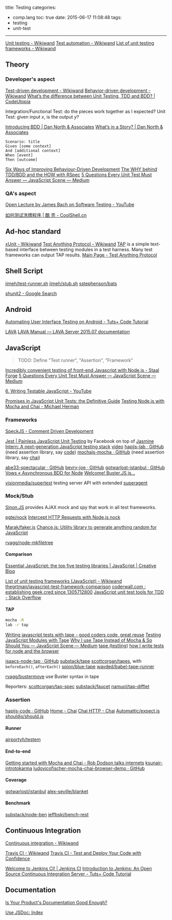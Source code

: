 title: Testing
categories:
  - comp.lang
toc: true
date: 2015-06-17 11:08:48
tags:
- testing
- unit-test
---

[Unit testing - Wikiwand](http://www.wikiwand.com/en/Unit_testing)
[Test automation - Wikiwand](http://www.wikiwand.com/en/Test_automation)
[List of unit testing frameworks - Wikiwand](http://www.wikiwand.com/en/List_of_unit_testing_frameworks)

## Theory

### Developer's aspect

[Test-driven development - Wikiwand](https://www.wikiwand.com/en/Test-driven_development)
[Behavior-driven development - Wikiwand](https://www.wikiwand.com/en/Behavior-driven_development)
[What’s the difference between Unit Testing, TDD and BDD? | CodeUtopia](http://codeutopia.net/blog/2015/03/01/unit-testing-tdd-and-bdd/)

Integration/Functional Test: do the pieces work together as I expected?
Unit Test: given input *x*, is the output *y*?

[Introducing BDD | Dan North & Associates](http://dannorth.net/introducing-bdd/)
[What’s in a Story? | Dan North & Associates](http://dannorth.net/whats-in-a-story/)

```
Scenario: title
Given [some context]
And [additional context]
When [event]
Then [outcome]
```

[Six Ways of Improving Behaviour-Driven Development](http://www.infoq.com/news/2015/07/six-bdd-improvements?utm_campaign=infoq_content&utm_source=infoq&utm_medium=feed&utm_term=global)
[The WHY behind TDD/BDD and the HOW with RSpec](http://www.slideshare.net/bmabey/the-why-behind-tddbdd-and-the-how-with-rspec)
[5 Questions Every Unit Test Must Answer — JavaScript Scene — Medium](https://medium.com/javascript-scene/what-every-unit-test-needs-f6cd34d9836d)

### QA's aspect

[Open Lecture by James Bach on Software Testing - YouTube](https://www.youtube.com/watch?v=ILkT_HV9DVU)

[如何测试洗牌程序 | 酷 壳 - CoolShell.cn](http://coolshell.cn/articles/8593.html)

## Ad-hoc standard

[xUnit - Wikiwand](http://www.wikiwand.com/en/XUnit)
[Test Anything Protocol - Wikiwand](http://www.wikiwand.com/en/Test_Anything_Protocol) [TAP](https://testanything.org/) is a simple text-based interface between testing modules in a test harness. Many test frameworks can output TAP results.
[Main Page - Test Anything Protocol](http://testanything.org/)

<!-- more -->

## Shell Script

[jimeh/test-runner.sh](https://github.com/jimeh/test-runner.sh)
[jimeh/stub.sh](https://github.com/jimeh/stub.sh)
[sstephenson/bats](https://github.com/sstephenson/bats)

[shunit2 - Google Search](https://www.google.com.hk/search?q=shunit2&oq=shunit2&aqs=chrome..69i57j69i60l2&sourceid=chrome&es_sm=93&ie=UTF-8)

## Android

[Automating User Interface Testing on Android - Tuts+ Code Tutorial](http://code.tutsplus.com/tutorials/automating-user-interface-testing-on-android--cms-23969)

[LAVA](https://validation.linaro.org/)
[LAVA Manual — LAVA Server 2015.07 documentation](https://validation.linaro.org/static/docs/#)

## JavaScript

> TODO: Define "Test runner", "Assertion", "Framework"

[Incredibly convenient testing of front-end Javascript with Node.js - Staal Forge](http://staal.io/blog/2013/08/17/incredibly-convenient-testing-of-frontend-javascript-with-node-dot-js/)
[5 Questions Every Unit Test Must Answer — JavaScript Scene — Medium](https://medium.com/javascript-scene/what-every-unit-test-needs-f6cd34d9836d)

[6. Writing Testable JavaScript - YouTube](https://www.youtube.com/watch?v=OzjogCFO4Zo)

[Promises in JavaScript Unit Tests: the Definitive Guide](http://www.sitepoint.com/promises-in-javascript-unit-tests-the-definitive-guide/)
[Testing Node.js with Mocha and Chai - Michael Herman](http://mherman.org/blog/2015/09/10/testing-node-js-with-mocha-and-chai/)

### Frameworks

[SpeckJS - Comment Driven Development](http://speckjs.github.io/)

[Jest | Painless JavaScript Unit Testing](https://facebook.github.io/jest/) by Facebook on top of [Jasmine](http://jasmine.github.io/edge/introduction.html)
[Intern: A next-generation JavaScript testing stack](http://theintern.io/) [video](https://www.youtube.com/watch?v=_KFjuEKLqDA)
[hapijs-lab · GitHub](https://github.com/hapijs/lab) (need assertion library, say [code](https://github.com/hapijs/code/))
[mochajs-mocha · GitHub](https://github.com/mochajs/mocha) (need assertion library, say [chai](http://chaijs.com/))

[abe33-spectacular · GitHub](https://github.com/abe33/spectacular)
[bevry-joe · GitHub](https://github.com/bevry/joe)
[gotwarlost-istanbul · GitHub](https://github.com/gotwarlost/istanbul)
[Vows « Asynchronous BDD for Node](http://vowsjs.org/)
[Welcome! Buster.JS is...](http://docs.busterjs.org/en/latest/)

[visionmedia/supertest](https://github.com/visionmedia/supertest) testing server API with extended [superagent](https://github.com/visionmedia/superagent)

### Mock/Stub

[Sinon.JS](http://sinonjs.org/) provides AJAX mock and spy that work in all test frameworks.

[pgte/nock](https://github.com/pgte/nock)
[Intercept HTTP Requests with Node.js nock](http://davidwalsh.name/nock)

[Marak/faker.js](https://github.com/marak/Faker.js/)
[Chance.js: Utility library to generate anything random for JavaScript](http://chancejs.com/)

[rvagg/node-mkfiletree](https://github.com/rvagg/node-mkfiletree)

#### Comparison

[Essential JavaScript: the top five testing libraries | JavaScript | Creative Bloq](http://www.creativebloq.com/javascript/essential-javascript-top-five-testing-libraries-10126048)

[List of unit testing frameworks (JavaScript) - Wikiwand](http://www.wikiwand.com/en/List_of_unit_testing_frameworks#/JavaScript)
[thegrtman/javascript-test-framework-comparison](https://github.com/thegrtman/javascript-test-framework-comparison)
[coderwall.com : establishing geek cred since 1305712800](https://coderwall.com/p/ntbixw/javascript-test-framework-comparison)
[JavaScript unit test tools for TDD - Stack Overflow](http://stackoverflow.com/questions/300855/javascript-unit-test-tools-for-tdd)

#### TAP

```sh
mocha -R
lab -r tap
```

[Writing javascript tests with tape - good coders code, great reuse](http://www.catonmat.net/blog/writing-javascript-tests-with-tape/)
[Testing JavaScript Modules with Tape](http://ponyfoo.com/articles/testing-javascript-modules-with-tape)
[Why I use Tape Instead of Mocha & So Should You — JavaScript Scene — Medium](https://medium.com/javascript-scene/why-i-use-tape-instead-of-mocha-so-should-you-6aa105d8eaf4)
[tape (testling)](https://ci.testling.com/guide/tape)
[how I write tests for node and the browser](http://substack.net/how_I_write_tests_for_node_and_the_browser)

[isaacs-node-tap · GitHub](https://github.com/isaacs/node-tap)
[substack/tape](https://github.com/substack/tape)
[scottcorgan/tapes](https://github.com/scottcorgan/tapes), with `beforeEach()`, `afterEach()`
[spion/blue-tape](https://github.com/spion/blue-tape)
[wavded/babel-tape-runner](https://github.com/wavded/babel-tape-runner)

[rvagg/bustermove](https://github.com/rvagg/bustermove) use Buster syntax in tape

Reporters:
[scottcorgan/tap-spec](https://github.com/scottcorgan/tap-spec)
[substack/faucet](https://github.com/substack/faucet)
[namuol/tap-difflet](https://github.com/namuol/tap-difflet)

### Assertion

[hapijs-code · GitHub](https://github.com/hapijs/code)
[Home - Chai](http://chaijs.com/)
[Chai HTTP - Chai](http://chaijs.com/plugins/chai-http)
[Automattic/expect.js](https://github.com/Automattic/expect.js)
[shouldjs/should.js](https://github.com/shouldjs/should.js)

#### Runner

[airportyh/testem](https://github.com/airportyh/testem)

#### End-to-end

[Getting started with Mocha and Chai - Rob Dodson talks internets](http://robdodson.me/blog/2012/05/27/testing-backbone-boilerplate-with-mocha-and-chai/)
[ksunair-introtokarma](https://github.com/ksunair/introtokarma)
[ludovicofischer-mocha-chai-browser-demo · GitHub](https://github.com/ludovicofischer/mocha-chai-browser-demo)

#### Coverage

[gotwarlost/istanbul](https://github.com/gotwarlost/istanbul)
[alex-seville/blanket](https://github.com/alex-seville/blanket)

#### Benchmark

[substack/node-ben](https://github.com/substack/node-ben)
[jeffbski/bench-rest](https://github.com/jeffbski/bench-rest)

## Continuous Integration

[Continuous integration - Wikiwand](https://www.wikiwand.com/en/Continuous_integration)

[Travis CI - Wikiwand](https://www.wikiwand.com/en/Travis_CI)
[Travis CI - Test and Deploy Your Code with Confidence](https://travis-ci.org/)

[Welcome to Jenkins CI! | Jenkins CI](https://jenkins-ci.org/)
[Introduction to Jenkins: An Open Source Continuous Integration Server - Tuts+ Code Tutorial](http://code.tutsplus.com/tutorials/introduction-to-jenkins-an-open-source-continuous-integration-server--cms-23879)

## Documentation

[Is Your Product's Documentation Good Enough?](http://www.sitepoint.com/products-documentation-good-enough/)

[Use JSDoc: Index](http://usejsdoc.org/)
